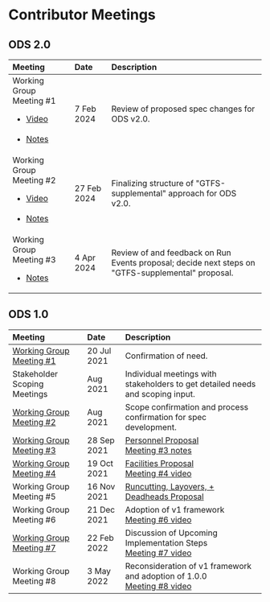 # Contributor Meetings

## ODS 2.0

| Meeting     | Date  | Description                          |
| :---------- | :---- | :----------------------------------- |
| Working Group Meeting #1 <br> <ul><li>[Video](https://drive.google.com/file/d/136Q-CtThzyqim1DeqzCsGv4wrZ7T5aN6/view?usp=drive_link)</li><br><li>[Notes](https://docs.google.com/document/d/1J8-_xcnWJ0Vu3pqlI3OO9-1v9vMUkl1-E5zFtBeUgl0/edit?usp=drive_link)</li></ul> | 7 Feb 2024 | Review of proposed spec changes for ODS v2.0. |
| Working Group Meeting #2 <br> <ul><li>[Video](https://drive.google.com/file/d/1dG_XjNaqhL2nHK3Ewg-SNuRCZUuXKpDW/view?usp=drive_link)</li><br><li>[Notes](https://docs.google.com/document/d/1WZVbj28DThvyiV-bIl3Ds0Dxy_XgnFHSDwjx0oSG1QM/edit?usp=drive_link)</li></ul> | 27 Feb 2024 | Finalizing structure of "GTFS-supplemental" approach for ODS v2.0. |
| Working Group Meeting #3 <br> <ul><li>[Notes](https://docs.google.com/document/d/18FsVtNnN04Dao05AFpH6McgZcf89Ct2lXNNSJeMPxbk/edit?usp=drive_link)</li></ul> | 4 Apr 2024 | Review of and feedback on Run Events proposal; decide next steps on "GTFS-supplemental" proposal. |

## ODS 1.0

| Meeting     | Date  | Description                          |
| :---------- | :---- |:----------------------------------- |
| [Working Group Meeting #1](https://docs.google.com/presentation/d/1y_xF002j0NJxt-pGTO2bR473rKWrNUzWvNZLncsbAXQ/edit?usp=sharing) | 20 Jul 2021 | Confirmation of need. |
| Stakeholder Scoping Meetings | Aug 2021 | Individual meetings with stakeholders to get detailed needs and scoping input. |
| [Working Group Meeting #2](https://docs.google.com/presentation/d/1x5cGNhLIBuYv_VM_Spdy85Vn7rWIDtlGSPsvDHTdjsI/edit?usp=drive_link) | Aug 2021 | Scope confirmation and process confirmation for spec development. |
| [Working Group Meeting #3](https://docs.google.com/presentation/d/1z2sgo3tA7JtLwSz9F6BFbbWrNK23gi8u5TdYsx30loc/edit?usp=drive_link) |  28 Sep 2021 | [Personnel Proposal](https://docs.google.com/document/d/1IL1mKME88M9jLHyyr545E1dLKWTdbRdt7OWihxgRjjI/edit?usp=drive_link) <br /> [Meeting #3 notes](https://docs.google.com/document/d/1Fs1eRlKEDyKXCprV8pmDrr3QBMtuLczhvoG7t7Fn72w/edit?usp=drive_link) |
| [Working Group Meeting #4](https://docs.google.com/presentation/d/14A_j6A1ZqsaoNp_POVNWJb4Mu9-d_iO_0mdq-GJ7RSY/edit?usp=drive_link) | 19 Oct 2021 | [Facilities Proposal](https://docs.google.com/document/d/1p-fDePrnLBjJoceXLEbbYR1dPLwt6aoE26osMcp5NsQ/edit?usp=drive_link) <br /> [Meeting #4 video](https://drive.google.com/file/d/1XeUm1QTEWUPXkge5GnVVbnwF6AmBY6ER/view?usp=drive_link) |
| Working Group Meeting #5 |  16 Nov 2021 | [Runcutting, Layovers, +  Deadheads Proposal](https://docs.google.com/document/d/1GmBdo39QHIqD0MoPGT6RPyvkuxHYWQWXRi_rTOUYhpg/edit?usp=drive_link) |
| Working Group Meeting #6 |  21 Dec 2021 | Adoption of v1 framework <br /> [Meeting #6 video](https://drive.google.com/file/d/1LAaAWFUjvPCTMvRs_1PhNT4WZZmcWbsZ/view?usp=drive_link) |
| [Working Group Meeting #7](https://docs.google.com/presentation/d/1p7qJSq5Ray07UZ_BNovW4MViXPZQi0by65ZbLDxNySk/edit?usp=drive_link) | 22 Feb 2022 | Discussion of Upcoming Implementation Steps <br /> [Meeting #7 video](https://drive.google.com/file/d/1eiHYiwoUsjXVFFChWB7dqf8fSo1k-mxz/view?usp=drive_link) |
| Working Group Meeting #8 | 3 May 2022 | Reconsideration of v1 framework and adoption of 1.0.0 <br /> [Meeting #8 video](https://drive.google.com/file/d/1Eh_DJj1_9Copb0xHiFXSNBaS7My1UUsw/view?usp=drive_link) |
